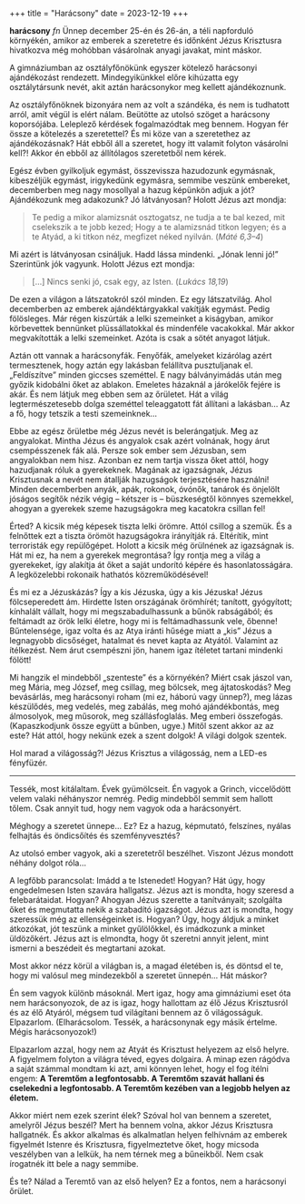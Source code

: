 +++
title = "Harácsony"
date = 2023-12-19
+++

<b>harácsony</b> <i>fn</i>
Ünnep december 25-én és 26-án,
a téli napforduló környékén,
amikor az emberek a szeretetre
és időnként Jézus Krisztusra
hivatkozva
még mohóbban vásárolnak anyagi javakat,
mint máskor.

A gimnáziumban az osztályfőnökünk
egyszer kötelező harácsonyi ajándékozást rendezett.
Mindegyikünkkel előre kihúzatta egy osztálytársunk nevét,
akit aztán harácsonykor meg kellett ajándékoznunk.

Az osztályfőnöknek bizonyára nem az volt a szándéka,
és nem is tudhatott arról,
amit végül is elért nálam.
Beütötte az utolsó szöget a harácsony koporsójába.
Leleplező kérdések fogalmazódtak meg bennem.
Hogyan fér össze a kötelezés a szeretettel?
És mi köze van a szeretethez az ajándékozásnak?
Hát ebből áll a szeretet,
hogy itt valamit folyton vásárolni kell?!
Akkor én ebből az állítólagos szeretetből nem kérek.

Egész évben gyilkoljuk egymást,
összevissza hazudozunk egymásnak,
kibeszéljük egymást,
irigykedünk egymásra,
semmibe veszünk embereket,
decemberben meg nagy mosollyal a hazug képünkön adjuk a jót?
Ajándékozunk meg adakozunk?
Jó látványosan?
Holott Jézus azt mondja:

> Te pedig a mikor alamizsnát osztogatsz,
> ne tudja a te bal kezed, mit cselekszik a te jobb kezed;
> Hogy a te alamizsnád titkon legyen;
> és a te Atyád, a ki titkon néz, megfizet néked nyilván.
> (<cite>Máté 6,3–4</cite>)

Mi azért is látványosan csináljuk.
Hadd lássa mindenki.
„Jónak lenni jó!”
Szerintünk jók vagyunk.
Holott Jézus ezt mondja:

> […] Nincs senki jó, csak egy, az Isten.
> (<cite>Lukács 18,19</cite>)

De ezen a világon a látszatokról szól minden.
Ez egy látszatvilág.
Ahol decemberben az emberek ajándéktárgyakkal vakítják egymást.
Pedig fölösleges.
Már régen kiszúrták a lelki szemeinket a kiságyban,
amikor körbevettek bennünket plüssállatokkal
és mindenféle vacakokkal.
Már akkor megvakították a lelki szemeinket.
Azóta is csak a sötét anyagot látjuk.

Aztán ott vannak a harácsonyfák.
Fenyőfák,
amelyeket kizárólag azért termesztenek,
hogy aztán egy lakásban felállítva pusztuljanak el.
„Feldíszítve” minden giccses szeméttel.
E nagy bálványimádás után
meg győzik kidobálni őket az ablakon.
Emeletes házaknál a járókelők fejére is akár.
És nem látjuk meg ebben sem az őrületet.
Hát a világ legtermészetesebb dolga
szeméttel teleaggatott fát állítani a lakásban…
Az a fő, hogy tetszik a testi szemeinknek…

Ebbe az egész őrületbe még Jézus nevét is belerángatjuk.
Meg az angyalokat.
Mintha Jézus és angyalok csak azért volnának,
hogy árut csempésszenek fák alá.
Persze sok ember sem Jézusban, sem angyalokban nem hisz.
Azonban ez nem tartja vissza őket attól,
hogy hazudjanak róluk a gyerekeknek.
Magának az igazságnak, Jézus Krisztusnak a nevét
nem átallják hazugságok terjesztésére használni!
Minden decemberben anyák, apák, rokonok, óvónők, tanárok
és önjelölt jóságos segítők
nézik végig – kétszer is – büszkeségtől könnyes szemekkel,
ahogyan a gyerekek szeme hazugságokra meg kacatokra csillan fel!

Érted?
A kicsik még képesek tiszta lelki örömre.
Attól csillog a szemük.
És a felnőttek ezt a tiszta örömöt hazugságokra irányítják rá.
Eltérítik, mint terroristák egy repülőgépet.
Holott a kicsik még örülnének az igazságnak is.
Hát mi ez, ha nem a gyerekek megrontása?
Így rontja meg a világ a gyerekeket,
így alakítja át őket a saját undorító képére és hasonlatosságára.
A legközelebbi rokonaik hathatós közreműködésével!

És mi ez a Jézuskázás?
Így a kis Jézuska, úgy a kis Jézuska!
Jézus fölcseperedett ám.
Hirdette Isten országának örömhírét;
tanított, gyógyított;
kínhalált vállalt, hogy mi megszabadulhassunk a bűnök rabságából;
és feltámadt az örök lelki életre,
hogy mi is feltámadhassunk vele, őbenne!
Bűntelensége, igaz volta és az Atya iránti hűsége miatt
a „kis” Jézus a legnagyobb dicsőséget, hatalmat és nevet kapta az Atyától.
Valamint az ítélkezést.
Nem árut csempészni jön,
hanem igaz ítéletet tartani mindenki fölött!

Mi hangzik el mindebből „szenteste” és a környékén?
Miért csak jászol van, meg Mária, meg József, meg csillag, meg bölcsek,
meg ájtatoskodás?
Meg bevásárlás,
meg harácsonyi roham (mi ez, háború vagy ünnep?),
meg lázas készülődés,
meg vedelés, meg zabálás, meg mohó ajándékbontás, meg álmosolyok,
meg műsorok,
meg szállásfoglalás.
Meg emberi összefogás.
(Kapaszkodjunk össze együtt a bűnben, ugye.)
Mitől szent akkor az az este?
Hát attól, hogy nekünk ezek a szent dolgok!
A világi dolgok szentek.

Hol marad a világosság?!
Jézus Krisztus a világosság,
nem a LED-es fényfüzér.

* * *

Tessék, most kitálaltam.
Évek gyümölcseit.
Én vagyok a Grinch,
viccelődött velem valaki néhányszor nemrég.
Pedig mindebből semmit sem hallott tőlem.
Csak annyit tud,
hogy nem vagyok oda a harácsonyért.

Méghogy a szeretet ünnepe…
Ez?
Ez a hazug, képmutató, felszínes, nyálas
felhajtás és öndicsőítés és szemfényvesztés?

Az utolsó ember vagyok,
aki a szeretetről beszélhet.
Viszont Jézus mondott néhány dolgot róla…

A legfőbb parancsolat: Imádd a te Istenedet!
Hogyan?
Hát úgy, hogy engedelmesen Isten szavára hallgatsz.
Jézus azt is mondta,
hogy szeresd a felebarátaidat.
Hogyan?
Ahogyan Jézus szerette a tanítványait;
szolgálta őket és megmutatta nekik a szabadító igazságot.
Jézus azt is mondta,
hogy szeressük még az ellenségeinket is.
Hogyan?
Úgy, hogy áldjuk a minket átkozókat,
jót teszünk a minket gyűlölőkkel,
és imádkozunk a minket üldözőkért.
Jézus azt is elmondta,
hogy őt szeretni annyit jelent,
mint ismerni a beszédeit és megtartani azokat.

Most akkor nézz körül a világban is,
a magad életében is,
és döntsd el te,
hogy mi valósul meg mindezekből a szeretet ünnepén…
Hát máskor?

Én sem vagyok különb másoknál.
Mert igaz, hogy ama gimnáziumi eset óta nem harácsonyozok,
de az is igaz,
hogy hallottam az élő Jézus Krisztusról és az élő Atyáról,
mégsem tud világítani bennem az ő világosságuk.
Elpazarlom.
(Elharácsolom.
Tessék, a harácsonynak egy másik értelme.
Mégis harácsonyozok!)

Elpazarlom azzal,
hogy nem az Atyát és Krisztust helyezem az első helyre.
A figyelmem folyton a világra téved, egyes dolgaira.
A minap ezen rágódva a saját számmal mondtam ki azt,
ami könnyen lehet, hogy el fog ítélni engem:
**A Teremtőm a legfontosabb.
A Teremtőm szavát hallani és cselekedni a legfontosabb.
A Teremtőm kezében van a legjobb helyen az életem.**

Akkor miért nem ezek szerint élek?
Szóval hol van bennem a szeretet, amelyről Jézus beszél?
Mert ha bennem volna,
akkor Jézus Krisztusra hallgatnék.
És akkor alkalmas és alkalmatlan helyen
felhívnám az emberek figyelmét Istenre és Krisztusra,
figyelmeztetve őket,
hogy micsoda veszélyben van a lelkük,
ha nem térnek meg a bűneikből.
Nem csak írogatnék itt bele a nagy semmibe.

És te?
Nálad a Teremtő van az első helyen?
Ez a fontos, nem a harácsonyi őrület.
